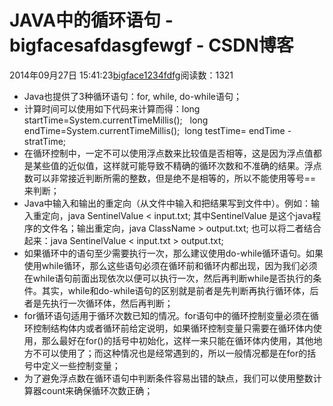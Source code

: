 # JAVA中的循环语句 - bigfacesafdasgfewgf - CSDN博客





2014年09月27日 15:41:23[bigface1234fdfg](https://me.csdn.net/puqutogether)阅读数：1321








- Java也提供了3种循环语句：for, while, do-while语句；
- 计算时间可以使用如下代码来计算而得：long startTime=System.currentTimeMillis();   long endTime=System.currentTimeMillis();  long testTime= endTime - stratTime;
- 在循环控制中，一定不可以使用浮点数来比较值是否相等，这是因为浮点值都是某些值的近似值，这样就可能导致不精确的循环次数和不准确的结果。浮点数可以非常接近判断所需的整数，但是绝不是相等的，所以不能使用等号==来判断；
- Java中输入和输出的重定向（从文件中输入和把结果写到文件中）。例如：输入重定向，java SentinelValue < input.txt; 其中SentinelValue 是这个java程序的文件名；输出重定向，java ClassName > output.txt; 也可以将二者结合起来：java SentinelValue < input.txt > output.txt; 
- 如果循环中的语句至少需要执行一次，那么建议使用do-while循环语句。如果使用while循环，那么这些语句必须在循环前和循环内都出现，因为我们必须在while语句前面出现依次以便可以执行一次，然后再判断while是否执行的条件。其实，while和do-while语句的区别就是前者是先判断再执行循环体，后者是先执行一次循环体，然后再判断；
- for循环语句适用于循环次数已知的情况。for语句中的循环控制变量必须在循环控制结构体内或者循环前给定说明，如果循环控制变量只需要在循环体内使用，那么最好在for()的括号中初始化，这样一来只能在循环体内使用，其他地方不可以使用了；而这种情况也是经常遇到的，所以一般情况都是在for的括号中定义一些控制变量；
- 为了避免浮点数在循环语句中判断条件容易出错的缺点，我们可以使用整数计算器count来确保循环次数正确；





